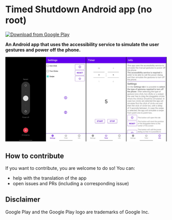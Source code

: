 # Timed Shutdown Android app (no root)
[<img src="https://play.google.com/intl/en_us/badges/images/generic/en_badge_web_generic.png" 
alt="Download from Google Play" 
height="80">](https://play.google.com/store/apps/details?id=TODO)

**An Android app that uses the accessibility service to simulate the user gestures and power off the phone.**

![App screenshots](/doc/AppImagesMerged.jpg "App screenshots")

## How to contribute
If you want to contribute, you are welcome to do so!
You can:

*   help with the translation of the app
*   open issues and PRs (including a corresponding issue)

## Disclaimer

Google Play and the Google Play logo are trademarks of Google Inc.
